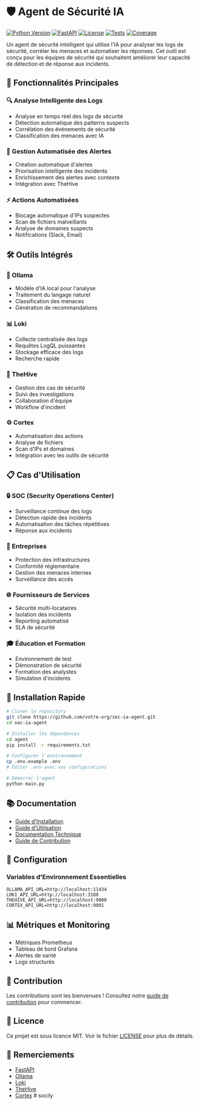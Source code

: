 # 🛡️ Agent de Sécurité IA

[![Python Version](https://img.shields.io/badge/python-3.8%2B-blue)](https://www.python.org/)
[![FastAPI](https://img.shields.io/badge/FastAPI-0.109.2-green)](https://fastapi.tiangolo.com/)
[![License](https://img.shields.io/badge/license-MIT-yellow)](LICENSE)
[![Tests](https://img.shields.io/badge/tests-passing-brightgreen)](tests/)
[![Coverage](https://img.shields.io/badge/coverage-85%25-green)](.coveragerc)

Un agent de sécurité intelligent qui utilise l'IA pour analyser les logs de sécurité, corréler les menaces et automatiser les réponses. Cet outil est conçu pour les équipes de sécurité qui souhaitent améliorer leur capacité de détection et de réponse aux incidents.

## 🌟 Fonctionnalités Principales

### 🔍 Analyse Intelligente des Logs
- Analyse en temps réel des logs de sécurité
- Détection automatique des patterns suspects
- Corrélation des événements de sécurité
- Classification des menaces avec IA

### 🚨 Gestion Automatisée des Alertes
- Création automatique d'alertes
- Priorisation intelligente des incidents
- Enrichissement des alertes avec contexte
- Intégration avec TheHive

### ⚡ Actions Automatisées
- Blocage automatique d'IPs suspectes
- Scan de fichiers malveillants
- Analyse de domaines suspects
- Notifications (Slack, Email)

## 🛠️ Outils Intégrés

### 🤖 Ollama
- Modèle d'IA local pour l'analyse
- Traitement du langage naturel
- Classification des menaces
- Génération de recommandations

### 📊 Loki
- Collecte centralisée des logs
- Requêtes LogQL puissantes
- Stockage efficace des logs
- Recherche rapide

### 🎯 TheHive
- Gestion des cas de sécurité
- Suivi des investigations
- Collaboration d'équipe
- Workflow d'incident

### ⚙️ Cortex
- Automatisation des actions
- Analyse de fichiers
- Scan d'IPs et domaines
- Intégration avec les outils de sécurité

## 📋 Cas d'Utilisation

### 🔒 SOC (Security Operations Center)
- Surveillance continue des logs
- Détection rapide des incidents
- Automatisation des tâches répétitives
- Réponse aux incidents

### 🏢 Entreprises
- Protection des infrastructures
- Conformité réglementaire
- Gestion des menaces internes
- Surveillance des accès

### 🌐 Fournisseurs de Services
- Sécurité multi-locataires
- Isolation des incidents
- Reporting automatisé
- SLA de sécurité

### 🎓 Éducation et Formation
- Environnement de test
- Démonstration de sécurité
- Formation des analystes
- Simulation d'incidents

## 🚀 Installation Rapide

```bash
# Cloner le repository
git clone https://github.com/votre-org/sec-ia-agent.git
cd sec-ia-agent

# Installer les dépendances
cd agent
pip install -r requirements.txt

# Configurer l'environnement
cp .env.example .env
# Éditer .env avec vos configurations

# Démarrer l'agent
python main.py
```

## 📚 Documentation

- [Guide d'Installation](docs/INSTALLATION.md)
- [Guide d'Utilisation](docs/USAGE.md)
- [Documentation Technique](docs/DEVELOPMENT.md)
- [Guide de Contribution](docs/CONTRIBUTING.md)

## 🔧 Configuration

### Variables d'Environnement Essentielles
```env
OLLAMA_API_URL=http://localhost:11434
LOKI_API_URL=http://localhost:3100
THEHIVE_API_URL=http://localhost:9000
CORTEX_API_URL=http://localhost:9001
```

## 📊 Métriques et Monitoring

- Métriques Prometheus
- Tableau de bord Grafana
- Alertes de santé
- Logs structurés

## 🤝 Contribution

Les contributions sont les bienvenues ! Consultez notre [guide de contribution](docs/CONTRIBUTING.md) pour commencer.

## 📄 Licence

Ce projet est sous licence MIT. Voir le fichier [LICENSE](LICENSE) pour plus de détails.

## 🙏 Remerciements

- [FastAPI](https://fastapi.tiangolo.com/)
- [Ollama](https://ollama.ai/)
- [Loki](https://grafana.com/oss/loki/)
- [TheHive](https://thehive-project.org/)
- [Cortex](https://thehive-project.org/cortex/) #   s o c i l y  
 